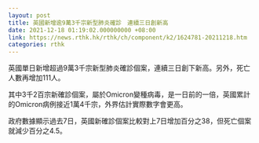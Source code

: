 ```yaml
---
layout: post
title: 英國新增逾9萬3千宗新型肺炎確診　連續三日創新高
date: 2021-12-18 01:19:02.000000000 +08:00
link: https://news.rthk.hk/rthk/ch/component/k2/1624781-20211218.htm
categories: rthk
---
```


英國單日新增超過9萬3千宗新型肺炎確診個案，連續三日創下新高。另外，死亡人數再增加111人。

其中3千2百宗新確診個案，屬於Omicron變種病毒，是一日前的一倍，英國累計的Omicron病例接近1萬4千宗，外界估計實際數字會更高。

政府數據顯示過去7日，英國新確診個案比較對上7日增加百分之38，但死亡個案就減少百分之4.5。
